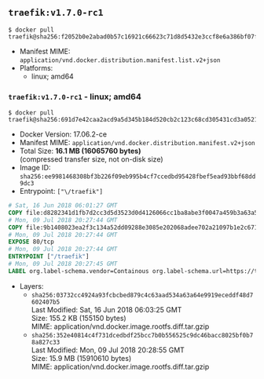 ## `traefik:v1.7.0-rc1`

```console
$ docker pull traefik@sha256:f2052b0e2abad0b57c16921c66623c71d8d5432e3ccf8e6a386bf07f416ef008
```

-	Manifest MIME: `application/vnd.docker.distribution.manifest.list.v2+json`
-	Platforms:
	-	linux; amd64

### `traefik:v1.7.0-rc1` - linux; amd64

```console
$ docker pull traefik@sha256:691d7e42caa2acd9a5d345b184d520cb2c123c68cd305431cd3a05212a4a1712
```

-	Docker Version: 17.06.2-ce
-	Manifest MIME: `application/vnd.docker.distribution.manifest.v2+json`
-	Total Size: **16.1 MB (16065760 bytes)**  
	(compressed transfer size, not on-disk size)
-	Image ID: `sha256:ee9981468308bf3b226f09eb995b4cf7ccedbd95428fbef5ead93bbf68dd9dc3`
-	Entrypoint: `["\/traefik"]`

```dockerfile
# Sat, 16 Jun 2018 06:01:27 GMT
COPY file:d8282341d1fb7d2cc3d5d3523d0d4126066cc1ba8abe3f0047a459b3a63a5653 in /etc/ssl/certs/ 
# Mon, 09 Jul 2018 20:27:44 GMT
COPY file:9b1408023ea2f3c134a52dd09288e3085e202068adee702a21097b1e2c671bc1 in / 
# Mon, 09 Jul 2018 20:27:44 GMT
EXPOSE 80/tcp
# Mon, 09 Jul 2018 20:27:44 GMT
ENTRYPOINT ["/traefik"]
# Mon, 09 Jul 2018 20:27:45 GMT
LABEL org.label-schema.vendor=Containous org.label-schema.url=https://traefik.io org.label-schema.name=Traefik org.label-schema.description=A modern reverse-proxy org.label-schema.version=v1.7.0-rc1 org.label-schema.docker.schema-version=1.0
```

-	Layers:
	-	`sha256:03732cc4924a93fcbcbed879c4c63aad534a63a64e9919eceddf48d7602407b5`  
		Last Modified: Sat, 16 Jun 2018 06:03:25 GMT  
		Size: 155.2 KB (155150 bytes)  
		MIME: application/vnd.docker.image.rootfs.diff.tar.gzip
	-	`sha256:352e40814c4f731dcedbdf25bcc7b0b556525c9dc46bacc8025bf0b78a827c33`  
		Last Modified: Mon, 09 Jul 2018 20:28:55 GMT  
		Size: 15.9 MB (15910610 bytes)  
		MIME: application/vnd.docker.image.rootfs.diff.tar.gzip
